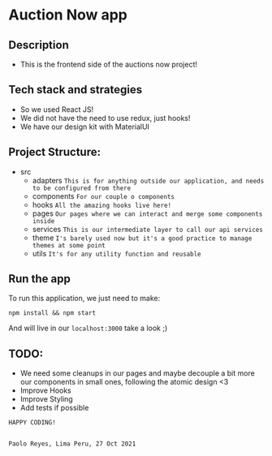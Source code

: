 # Auction Now app

## Description

- This is the frontend side of the auctions now project!

## Tech stack and strategies

- So we used React JS!
- We did not have the need to use redux, just hooks!
- We have our design kit with MaterialUI

## Project Structure:

- src
  - adapters `This is for anything outside our application, and needs to be configured from there`
  - components `For our couple o components`
  - hooks `All the amazing hooks live here!`
  - pages `Our pages where we can interact and merge some components inside`
  - services `This is our intermediate layer to call our api services`
  - theme `I's barely used now but it's a good practice to manage themes at some point`
  - utils `It's for any utility function and reusable`

## Run the app

To run this application, we just need to make:

```
npm install && npm start
```

And will live in our `localhost:3000` take a look ;)

## TODO:

- We need some cleanups in our pages and maybe decouple a bit more our components in small ones, following the atomic design <3
- Improve Hooks
- Improve Styling
- Add tests if possible

```
HAPPY CODING!


Paolo Reyes, Lima Peru, 27 Oct 2021
```
